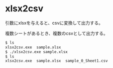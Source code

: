 # xlsx2csv

引数にxlsxを与えると、csvに変換して出力する。

複数シートがあるとき、複数のcsvとして出力する。

```sh
$ ls
xlsx2csv.exe  sample.xlsx
$ ./xlsx2csv.exe sample.xlsx
$ ls
xlsx2csv.exe  sample.xlsx  sample_0_Sheet1.csv
```

